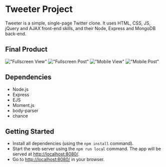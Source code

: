# Tweeter Project

Tweeter is a simple, single-page Twitter clone. It uses HTML, CSS, JS, jQuery and AJAX front-end skills, and their Node, Express and MongoDB back-end.

## Final Product

!["Fullscreen View"](#)
!["Fullscreen Post"](#)
!["Mobile View"](#)
!["Mobile Post"](#)

## Dependencies

- Node.js
- Express
- EJS
- Moment.js
- body-parser
- chance

## Getting Started

- Install all dependencies (using the `npm install` command).
-  Start the web server using the `npm run local` command. The app will be served at <http://localhost:8080/>.
- Go to <http://localhost:8080/> in your browser.
